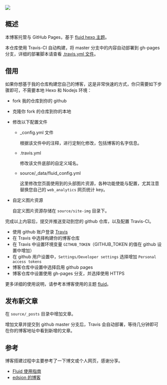 
<p align="left">
    <a href="https://travis-ci.com/murphyzhao/blog" alt="Travis-CI"><img src="https://api.travis-ci.com/murphyzhao/blog.svg?branch=master" /></a>
</p>

## 概述

本博客托管与 GitHub Pages，基于 [fluid hexo 主题](https://github.com/fluid-dev/hexo-theme-fluid)。

本仓库使用 Travis-CI 自动构建，将 master 分支中的内容自动部署到 gh-pages 分支，详细的部署脚本请查看 [.travis.yml 文件](./.travis.yml)。

## 借用

如果你想基于我的仓库构建您自己的博客，这是非常快速的方式，你只需要如下步骤即可，不需要本地 Hexo 和 Nodejs 环境：

- fork 我的仓库到你的 github
- 克隆你 fork 的仓库到你的本地
- 修改以下配置文件

    - _config.yml 文件

        根据该文件中的注释，进行定制化修改，包括博客的名字信息。

    - .travis.yml

        修改该文件底部的自定义域名。

    - source/_data/fluid_config.yml

        这里修改您页面使用到的头部图片资源，各种功能使能与配置，尤其注意替换您自己的 `web_analytics` 网页统计 key。

- 自定义图片资源

    自定义图片资源存储在 `source/site-img` 目录下。

完成以上内容后，提交并推送变动到您的 github 仓库，以及配置 Travis-CI。

- 使用 github 账户登录 [Travis](https://travis-ci.com)
- 在 Travis 中选择构建你的博客仓库
- 在 Travis 中设置环境变量 `GITHUB_TOKEN`（GITHUB_TOKEN 的值在 github 设置中增加）
- 在 github 用户设置中，`Settings/Developer settings` 选择增加 `Personal access tokens`
- 博客仓库中设置中选择启用 github pages
- 博客仓库中设置使用 gh-pages 分支，并选择使用 HTTPS

更多详细的使用说明，请参考本博客使用的主题 [fluid](https://github.com/fluid-dev/hexo-theme-fluid)。

## 发布新文章

在 `source/_posts` 目录中增加文章。

增加文章并提交到 github master 分支后，Travis 会自动部署，等待几分钟即可在你的博客地址中看到新增的文章。

## 参考

博客搭建过程中主要参考了一下博文或个人网页，感谢分享。

- [Fluid 使用指南](https://fluid-dev.github.io/hexo-fluid-docs/guide/)
- [edsion 的博客](https://blog.i1hao.com/2018/09/01/hexo-and-githubpages-best-practices/)
